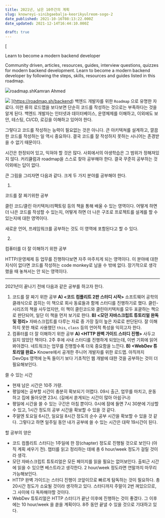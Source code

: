 ```yaml
---
title: 2021년, 남은 10주간의 계획
slug: knowreyi-sinibgaebalja-keorikyulreom-sogo-2
date_published: 2021-10-16T08:13:22.000Z
date_updated: 2021-12-14T16:44:10.000Z

draft: true
---
```


[

Learn to become a modern backend developer

Community driven, articles, resources, guides, interview questions, quizzes for modern backend development. Learn to become a modern backend developer by following the steps, skills, resources and guides listed in this roadmap.

![](https://roadmap.sh/manifest/apple-touch-icon.png)roadmap.shKamran Ahmed

![](https://roadmap.sh/brand-square.png)
](https://roadmap.sh/backend)
백엔드 개발자를 위한 `Roadmap` 으로 유명한 자료다. 이런 류의 로드맵을 보다보면 단순히 코드를 작성하는 것으로는 부족하다는 것을 알게 된다. 백엔드 개발자는 인터넷과 데이터베이스, 운영체제를 이해하고, 이외에도 보안, 테스팅, CI/CD, 로깅을 이해하고 있어야 한다. 

그렇다고 코드를 작성하는 능력이 필요없는 것은 아니다. 큰 아키텍쳐를 설계하고, 깔끔한 코드를 작성하는 일 역시 중요하다. 결국 코드를 잘 작성하지 못하는 시니어는 존경받을 수 없기 때문이다.

시간은 한정되어 있고, 익혀야 할 것은 많다. 사회에서의 야생학습은 그 범위가 정해져있지 않다. 커리큘럼과 roadmap을 스스로 찾아 공부해야 한다. 결국 꾸준히 공부하는 것 이외에는 답이 없다. 

큰 그림을 그리자면 다음과 같다. 크게 두 가지 분야를 공부해야 한다.

1. 
코드를 잘 짜기위한 공부

클린 코드/클린 아키텍처/리팩토링 등의 책을 통해 배울 수 있는 영역이다. 어떻게 하면 더 나은 코드를 작성할 수 있는지, 어떻게 하면 더 나은 구조로 프로젝트를 설계를 할 수 있는지에 대한 영역이다.

새로운 언어, 프레임워크를 공부하는 것도 이 영역에 포함된다고 할 수 있다.

2. 
컴퓨터를 더 잘 이해하기 위한 공부

HTTP/운영체제 등 업무를 진행하다보면 자주 마주치게 되는 영역이다. 이 분야에 대한 지식이 없다면 코드를 작성하는 code monkey로 남을 수 밖에 없다. 장기적으로 생각했을 때 놓쳐서는 안 되는 영역이다.

---

2021년이 끝나기 전에 다음과 같은 공부를 하고자 한다.

1. 코드를 잘 짜기 위한 공부
**A) <코드 컴플리트 2판 스터디 시작>** 소프트웨어 공학의 클래식으로 꼽히는 이 책으로 회사 동료들과 함께 스터디를 진행하기로 했다. 클린- 시리즈의 책을 사두었지만, 이 책이 클린코드와 클린아키텍처를 모두 포괄하는 책으로 판단되어, 일단 이 책을 먼저 보기로 한다.
**B) <모던 자바스크립트 튜토리얼 완독 및 정리>** 자바스크립트를 다루는 자료 중 가장 질이 높은 자료로 판단된다. 잘 이해하지 못한 채로 사용했던 `this`, `class` 등의 언어적 특성을 익히고자 한다.
2. 컴퓨터를 더 잘 이해하기 위한 공부
**A) <HTTP 완벽 가이드 스터디 진행>** 사두고 읽지 않았던 책이다. 2주 후에 사내 스터디를 진행하게 되었는데, 이번 기회에 읽어봐야겠다. 네트워크는 업무를 진행할수록 더욱 중요함을 느낀다.
**B) <WebDev 튜토리얼 완료>** Knowre에서 공개한 주니어 개발자를 위한 로드맵. 아직까지 DevOps 영역에 눈독 들이기 보다 기초적인 웹 개발에 대한 것을 공부하는 것이 더 필요해보인다.

쓸 수 있는 시간

- 현재 남은 시간은 10주 가량. 
- 평일에는 공부할 시간이 충분히 확보되기 어렵다. 09시 출근, 업무를 마치고, 운동하고 집에 돌아오면 23시. (길에서 쏟게되는 시간이 많아 아쉽구나) 
- 평일에 시간을 쓸 수 있는 구간은 아침 뿐이다. 0시에 잠에 들면 7시 30분에 기상할 수 있고, 1시간 정도의 공부 시간을 확보할 수 있을 것 같다. 
- 주말엔 토요일 6시간, 일요일 8시간 정도의 순수 공부 시간을 확보할 수 있을 것 같다. 그렇다고 하면 일주일 동안 내가 공부에 쓸 수 있는 시간은 대략 19시간이 된다. 

할 공부의 양은

- 코드 컴플리트 스터디는 1주일에 한 장(chapter) 정도로 진행될 것으로 보인다 (아직 계획 세우기 전). 챕터를 읽고 정리하는 데에 총 6 hour/week 정도가 걸릴 것이라 생각.
- 모던 자바스크립트 튜토리얼은 모든 페이지를 읽을 필요는 없어보인다. 출퇴근 시간에 읽을 수 있으면 베스트라고 생각한다. 2 hour/week 정도라면 연말까지 마무리 가능해보인다.
-  HTTP 완벽 가이드는 스터디 진행이 코앞이므로 빠르게 탐독하는 것이 필요하다. 총 20시간 정도가 소요될 것이라 생각하고 있다. 스터디까지 주말이 2번 껴있으므로, 그 사이에 다 독파해야할 것이다.
- WebDev 튜토리얼은 HTTP 스터디가 끝난 이후에 진행하는 것이 좋겠다. 그 이후에는 10 hour/week 을 쏟을 계획이다. 8주 동안 끝낼 수 있을 것으로 기대하고 있다.
